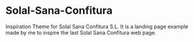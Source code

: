 # Solal-Sana-Confitura
Inspiration Theme for Solal Sana Confitura S.L. It is a landing page example made by me to inspire the last Solal Sana Confitura web page.
